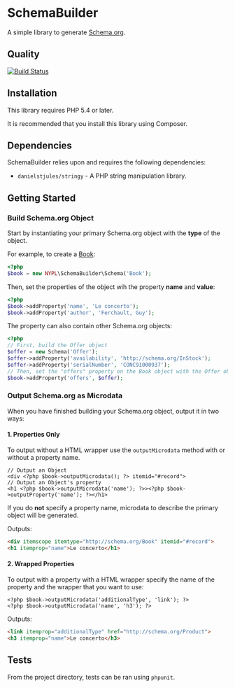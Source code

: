 # SchemaBuilder

A simple library to generate [Schema.org](http://schema.org).

## Quality

[![Build Status](https://travis-ci.org/NYPL/schemabuilder.svg?branch=master)](https://travis-ci.org/NYPL/schemabuilder.svg)

## Installation

This library requires PHP 5.4 or later.

It is recommended that you install this library using Composer.

## Dependencies

SchemaBuilder relies upon and requires the following dependencies:

* `danielstjules/stringy` - A PHP string manipulation library.

## Getting Started

### Build Schema.org Object

Start by instantiating your primary Schema.org object with the **type** of the object.

For example, to create a [Book](http://schema.org/Book):

```php
<?php
$book = new NYPL\SchemaBuilder\Schema('Book');
```

Then, set the properties of the object wih the property **name** and **value**:

```php
<?php
$book->addProperty('name', 'Le concerto');
$book->addProperty('author', 'Ferchault, Guy');
```

The property can also contain other Schema.org objects:

```php
<?php
// First, build the Offer object
$offer = new Schema('Offer');
$offer->addProperty('availability', 'http://schema.org/InStock');
$offer->addProperty('serialNumber', 'CONC91000937');
// Then, set the "offers" property on the Book object with the Offer object
$book->addProperty('offers', $offer);
```

### Output Schema.org as Microdata

When you have finished building your Schema.org object, output it in two ways:

#### 1. Properties Only

To output without a HTML wrapper use the `outputMicrodata` method with or without a property name.

```
// Output an Object
<div <?php $book->outputMicrodata(); ?> itemid="#record">
// Output an Object's property
<h1 <?php $book->outputMicrodata('name'); ?>><?php $book->outputProperty('name'); ?></h1>
```

If you do **not** specify a property name, microdata to describe the primary object will be generated.

Outputs:

```html
<div itemscope itemtype="http://schema.org/Book" itemid="#record">
<h1 itemprop="name">Le concerto</h1>
```

#### 2. Wrapped Properties

To output with a property with a HTML wrapper specify the name of the property and the wrapper that you want to use:

```
<?php $book->outputMicrodata('additionalType', 'link'); ?>
<?php $book->outputMicrodata('name', 'h3'); ?>
```

Outputs:

```html
<link itemprop="additionalType" href="http://schema.org/Product">
<h3 itemprop="name">Le concerto</h3>
```

## Tests

From the project directory, tests can be ran using `phpunit`.

